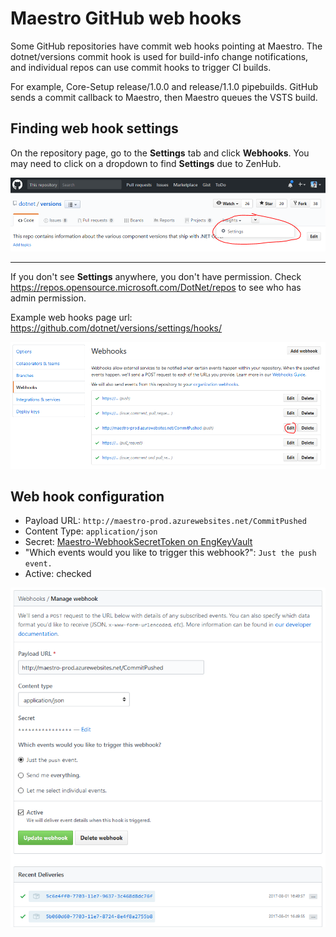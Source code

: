 # Maestro GitHub web hooks

Some GitHub repositories have commit web hooks pointing at Maestro. The dotnet/versions commit hook is used for build-info change notifications, and individual repos can use commit hooks to trigger CI builds.

For example, Core-Setup release/1.0.0 and release/1.1.0 pipebuilds. GitHub sends a commit callback to Maestro, then Maestro queues the VSTS build.

## Finding web hook settings

On the repository page, go to the **Settings** tab and click **Webhooks**. You may need to click on a dropdown to find **Settings** due to ZenHub.

![settings with zenhub](assets/settings-with-zenhub.png)

---

If you don't see **Settings** anywhere, you don't have permission. Check https://repos.opensource.microsoft.com/DotNet/repos to see who has admin permission.

Example web hooks page url: https://github.com/dotnet/versions/settings/hooks/

![webhooks list](assets/webhooks-list.png)

## Web hook configuration

 * Payload URL: `http://maestro-prod.azurewebsites.net/CommitPushed`
 * Content Type: `application/json`
 * Secret: [Maestro-WebhookSecretToken on EngKeyVault](https://ms.portal.azure.com/#asset/Microsoft_Azure_KeyVault/Secret/https://engkeyvault.vault.azure.net/secrets/Maestro-WebhookSecretToken/e6b838f3a9ce420d8ef3f9bf97047020)
 * "Which events would you like to trigger this webhook?": `Just the push event.`
 * Active: checked

![webhook manage](assets/webhook-manage.png)
